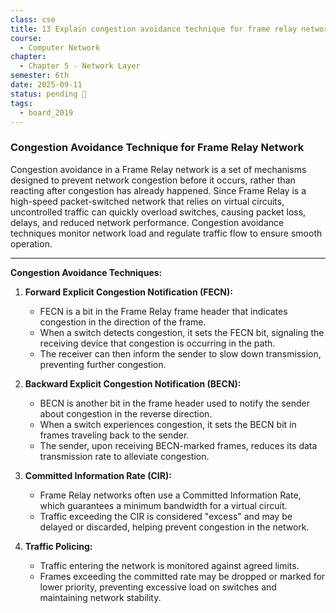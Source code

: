 ```yaml
---
class: cse
title: 13 Explain congestion avoidance technique for frame relay network.
course:
  - Computer Network
chapter:
  - Chapter 5 - Network Layer
semester: 6th
date: 2025-09-11
status: pending 🛑
tags:
  - board_2019
---
```

### Congestion Avoidance Technique for Frame Relay Network

Congestion avoidance in a Frame Relay network is a set of mechanisms designed to prevent network congestion before it occurs, rather than reacting after congestion has already happened. Since Frame Relay is a high-speed packet-switched network that relies on virtual circuits, uncontrolled traffic can quickly overload switches, causing packet loss, delays, and reduced network performance. Congestion avoidance techniques monitor network load and regulate traffic flow to ensure smooth operation.

---

**Congestion Avoidance Techniques:**

1. **Forward Explicit Congestion Notification (FECN):**    
    - FECN is a bit in the Frame Relay frame header that indicates congestion in the direction of the frame.        
    - When a switch detects congestion, it sets the FECN bit, signaling the receiving device that congestion is occurring in the path.        
    - The receiver can then inform the sender to slow down transmission, preventing further congestion.

2. **Backward Explicit Congestion Notification (BECN):**    
    - BECN is another bit in the frame header used to notify the sender about congestion in the reverse direction.        
    - When a switch experiences congestion, it sets the BECN bit in frames traveling back to the sender.        
    - The sender, upon receiving BECN-marked frames, reduces its data transmission rate to alleviate congestion.

3. **Committed Information Rate (CIR):**    
    - Frame Relay networks often use a Committed Information Rate, which guarantees a minimum bandwidth for a virtual circuit.        
    - Traffic exceeding the CIR is considered "excess" and may be delayed or discarded, helping prevent congestion in the network.

4. **Traffic Policing:**    
    - Traffic entering the network is monitored against agreed limits.        
    - Frames exceeding the committed rate may be dropped or marked for lower priority, preventing excessive load on switches and maintaining network stability.